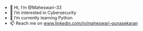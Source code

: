 - 👋 Hi, I’m @Maheswari-33
- 👀 I’m interested in Cybersecurity
- 🌱 I’m currently learning Python
- 📫 Reach me on www.linkedin.com/in/maheswari-gunasekaran

<!---
Maheswari-33/Maheswari-33 is a ✨ special ✨ repository because its `README.md` (this file) appears on your GitHub profile.
You can click the Preview link to take a look at your changes.
--->

